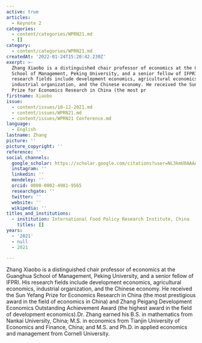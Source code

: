 ```yaml
---
active: true
articles:
  - Keynote 2
categories:
  - content/categories/WPRN21.md
  - []
category:
  - content/categories/WPRN21.md
createdAt: '2022-01-24T15:20:42.230Z'
exerpt: >-
  Zhang Xiaobo is a distinguished chair professor of economics at the Guanghua
  School of Management, Peking University, and a senior fellow of IFPRI. His
  research fields include development economics, agricultural economics,
  industrial organization, and the Chinese economy. He received the Sun Yefang
  Prize for Economics Research in China (the most pr
firstname: Xiaobo
issue:
  - content/issues/10-12-2021.md
  - content/issues/WPRN21.md
  - content/issues/WPRN21 Conference.md
language:
  - English
lastname: Zhang
picture: ''
picture_copyright: ''
reference: ''
social_channels:
  google_scholar: https://scholar.google.com/citations?user=NL3kmU0AAAAJ&hl=en
  instagram: ''
  linkedin: ''
  mendeley: ''
  orcid: 0000-0002-4981-9565
  researchgate: ''
  twitter: ''
  website: ''
  wikipedia: ''
titles_and_institutions:
  - institution: International Food Policy Research Institute, China
    titles: []
years:
  - '2021'
  - null
  - 2021

---
```

Zhang Xiaobo is a distinguished chair professor of economics at the Guanghua School of Management, Peking University, and a senior fellow of IFPRI. His research fields include development economics, agricultural economics, industrial organization, and the Chinese economy. He received the Sun Yefang Prize for Economics Research in China (the most prestigious award in the field of economics in China) and Zhang Peigang Development Economics Outstanding Achievement Award (the highest award in the field of development economics).Dr. Zhang earned his B.S. in mathematics from Nankai University, China; M.S. in economics from Tianjin University of Economics and Finance, China; and M.S. and Ph.D. in applied economics and management from Cornell University.